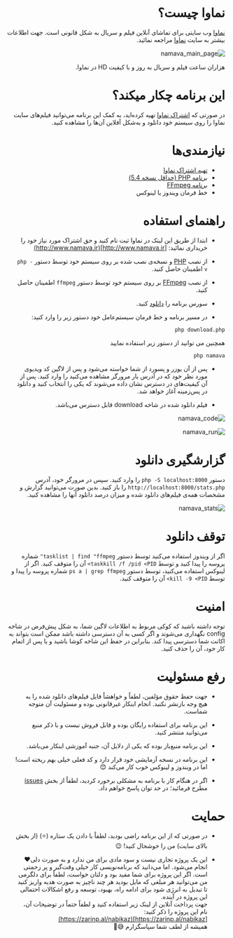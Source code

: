<div dir="rtl">

# نماوا چیست؟
[نماوا](http://www.namava.ir) وب سایتی برای تماشای آنلاین فیلم و سریال به شکل قانونی است. جهت اطلاعات بیشتر به سایت [نماوا](http://www.namava.ir) مراجعه نمائید.

![namava_main_page](https://user-images.githubusercontent.com/246721/34505181-baef59bc-f038-11e7-816b-c942c022f8e0.png)

هزاران ساعت فیلم و سریال به روز و با کیفیت HD در نماوا.

# این برنامه چکار میکند؟
در صورتی که [اشتراک نماوا](http://www.namava.ir) تهیه کرده‌اید، به کمک این برنامه می‌توانید فیلم‌های سایت نماوا را روی سیستم خود دانلود و به‌شکل آفلاین آن‌ها را مشاهده کنید.

# نیازمندی‌ها
* [تهیه اشتراک نماوا](http://www.namava.ir)
* [برنامه PHP (حداقل نسخه 5.4)](http://php.net)
* [برنامه FFmpeg](http://ffmpeg.org)
* خط فرمان ویندوز یا لینوکس

# راهنمای استفاده
* ابتدا از طریق این لینک در نماوا ثبت نام کنید و حق اشتراک مورد نیاز خود را خریداری نمائید:
[http://www.namava.ir](http://www.namava.ir)

* از نصب [PHP](http://php.net/) و نسخه‌ی نصب شده بر روی سیستم خود توسط دستور `php -v` اطمینان حاصل کنید.

* از نصب [FFmpeg](http://ffmpeg.org) بر روی سیستم خود توسط دستور `ffmpeg` اطمینان حاصل کنید.

* سورس برنامه را [دانلود](https://github.com/NabiKAZ/namava-downloader/archive/master.zip) کنید.

* در مسیر برنامه و خط فرمان سیستم‌عامل خود دستور زیر را وارد کنید:

```
php download.php
```

همچنین می توانید از دستور زیر استفاده نمایید
```
php namava
```
* پس از آن یوزر و پسورد از شما خواسته می‌شود و پس از لاگین کد ویدیوی مورد نظر خود که در آدرس بار مرورگر مشاهده می‌کنید را وارد کنید. پس از آن کیفیت‌های در دسترس نشان داده می‌شوند که یکی را انتخاب کنید و دانلود در پس‌زمینه آغاز خواهد شد.

* فیلم دانلود شده در شاخه download قابل دسترس می‌باشد.

![namava_code](https://user-images.githubusercontent.com/246721/34505264-73c9062c-f039-11e7-84c4-772e7dc98367.png)

![namava_run](https://user-images.githubusercontent.com/246721/34505267-74cea96e-f039-11e7-92ed-df86b567fe3e.png)

# گزارشگیری دانلود
دستور `php -S localhost:8000` را وارد کنید. سپس در مرورگر خود، آدرس `http://localhost:8000/stats.php` را باز کنید. بدین صورت می‌توانید گزارش و مشخصات همه‌ی فیلم‌های دانلود شده و میزان درصد دانلود آنها را مشاهده کنید.

![namava_stats](https://user-images.githubusercontent.com/246721/34505196-dc9bdaea-f038-11e7-9270-86025e4ac5ac.png)

# توقف دانلود
اگر از ویندوز استفاده می‌کنید توسط دستور `tasklist | find "ffmpeg"` شماره پروسه را پیدا کنید و توسط `taskkill /f /pid <PID>` آن را متوقف کنید. اگر از لینوکس استفاده می‌کنید، توسط دستور `ps a | grep ffmpeg` شماره پروسه را پیدا و توسط `kill -9 <PID>` آن را متوقف کنید.

# امنیت
توجه داشته باشید که کوکی مربوط به اطلاعات لاگین شما، به شکل پیش‌فرض در شاخه config نگهداری می‌شوند و اگر کسی به آن دسترسی داشته باشد ممکن است بتواند به اکانت شما دسترسی پیدا کند. بنابراین در حفظ این شاخه کوشا باشید و یا پس از اتمام کار خود، آن را حذف کنید.

# رفع مسئولیت
* جهت حفظ حقوق مؤلفین، لطفاً و خواهشاً فایل فیلم‌های دانلود شده را به هیچ وجه بازنشر نکنید. انجام اینکار غیرقانونی بوده و مسئولیت آن متوجه شماست.

* این برنامه برای استفاده رایگان بوده و قابل فروش نیست و با ذکر منبع می‌توانید منتشر کنید.

* این برنامه منبع‌باز بوده که یکی از دلایل آن، جنبه آموزشی اینکار می‌باشد.

* این برنامه در نسخه آزمایشی خود قرار دارد و کد فعلی خیلی بهم ریخته است! اما در ویندوز و لینوکس خوب کار می‌کند :blush:

* اگر در هنگام کار با برنامه به مشکلی برخورد کردید، لطفاً از بخش [issues](/../../issues/new) مطرح فرمائید؛ در حد توان پاسخ خواهم داد.

# حمایت
* در صورتی که از این برنامه راضی بودید، لطفاً با دادن یک ستاره (:star:) (از بخش بالای سایت) من را خوشحال کنید! :wink:

* این یک پروژه تجاری نیست و سود مادی برای من ندارد و به صورت دلی:heart: انجام می‌شود. اما می‌دانید که برنامه‌نویسی کار خیلی وقت‌گیر و پر زحمتی است. اگر این پروژه برای شما مفید بود و دلتان خواست، لطفاً برای دلگرمی من می‌توانید هر مبلغی که مایل بودید هر چند ناچیز به صورت هدیه واریز کنید تا تبدیل به انرژی شود برای ادامه راه، بهبود، توسعه و رفع اشکالات احتمالی این پروژه در آینده.<br>
جهت پرداخت آنلاین از لینک زیر استفاده کنید و لطفاً حتماً در توضیحات آن، نام این پروژه را ذکر کنید:<br>
[https://zarinp.al/nabikaz](https://zarinp.al/nabikaz)<br>
همیشه از لطف شما سپاسگزارم :sweat_smile::rose:
